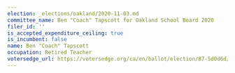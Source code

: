 ```yaml
---
election: _elections/oakland/2020-11-03.md
committee_name: Ben "Coach" Tapscott for Oakland School Board 2020
filer_id: ''
is_accepted_expenditure_ceiling: true
is_incumbent: false
name: Ben "Coach" Tapscott
occupation: Retired Teacher
votersedge_url: https://votersedge.org/ca/en/ballot/election/87-5d0d6d/address/null/zip/94605/contests/contest/21298/candidate/151506
---
```

